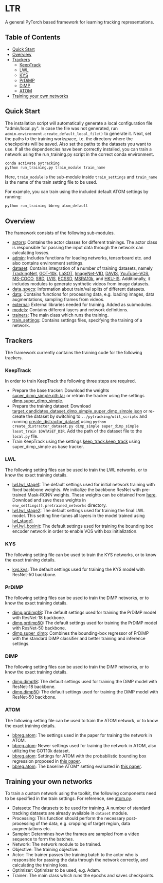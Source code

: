 # LTR

A general PyTorch based framework for learning tracking representations. 
## Table of Contents

* [Quick Start](#quick-start)
* [Overview](#overview)
* [Trackers](#trackers)
   * [KeepTrack](#KeepTrack)
   * [LWL](#LWL)
   * [KYS](#KYS)
   * [PrDiMP](#PrDiMP)
   * [DiMP](#DiMP)
   * [ATOM](#ATOM)
* [Training your own networks](#training-your-own-networks)

## Quick Start
The installation script will automatically generate a local configuration file  "admin/local.py". In case the file was not generated, run ```admin.environment.create_default_local_file()``` to generate it. Next, set the paths to the training workspace, 
i.e. the directory where the checkpoints will be saved. Also set the paths to the datasets you want to use. If all the dependencies have been correctly installed, you can train a network using the run_training.py script in the correct conda environment.  
```bash
conda activate pytracking
python run_training.py train_module train_name
```
Here, ```train_module``` is the sub-module inside ```train_settings``` and ```train_name``` is the name of the train setting file to be used.

For example, you can train using the included default ATOM settings by running:
```bash
python run_training bbreg atom_default
```


## Overview
The framework consists of the following sub-modules.  
 - [actors](actors): Contains the actor classes for different trainings. The actor class is responsible for passing the input data through the network can calculating losses.  
 - [admin](admin): Includes functions for loading networks, tensorboard etc. and also contains environment settings.  
 - [dataset](dataset): Contains integration of a number of training datasets, namely [TrackingNet](https://tracking-net.org/), [GOT-10k](http://got-10k.aitestunion.com/), [LaSOT](http://vision.cs.stonybrook.edu/~lasot/), 
 [ImageNet-VID](http://image-net.org/), [DAVIS](https://davischallenge.org), [YouTube-VOS](https://youtube-vos.org), [MS-COCO](http://cocodataset.org/#home), [SBD](http://home.bharathh.info/pubs/codes/SBD), [LVIS](https://www.lvisdataset.org), [ECSSD](http://www.cse.cuhk.edu.hk/leojia/projects/hsaliency/dataset.html), [MSRA10k](https://mmcheng.net/msra10k), and [HKU-IS](https://sites.google.com/site/ligb86/hkuis). Additionally, it includes modules to generate synthetic videos from image datasets. 
 - [data_specs](data_specs): Information about train/val splits of different datasets.   
 - [data](data): Contains functions for processing data, e.g. loading images, data augmentations, sampling frames from videos.  
 - [external](external): External libraries needed for training. Added as submodules.  
 - [models](models): Contains different layers and network definitions.  
 - [trainers](trainers): The main class which runs the training.  
 - [train_settings](train_settings): Contains settings files, specifying the training of a network.   
 
## Trackers
 The framework currently contains the training code for the following trackers.
 
### KeepTrack
 In order to train KeepTrack the following three steps are required.  
 - Prepare the base tracker: Download the weights [super_dimp_simple.pth.tar](https://drive.google.com/file/d/1lzwdeX9HBefQwznMaX5AKAGda7tqeQtg) or retrain the tracker using the settings [dimp.super_dimp_simple](train_settings/dimp/super_dimp_simple.py).  
 - Prepare the training dataset: Download [target_candidates_dataset_dimp_simple_super_dimp_simple.json](https://drive.google.com/file/d/1gIlrYYpkYKAtZyNzkwUCaqAxYyMNC27S) or re-create the dataset by switching to `../pytracking/util_scripts` and running [create_distractor_dataset](../pytracking/util_scripts/create_distractor_dataset.py) using `python create_distractor_dataset.py dimp_simple super_dimp_simple lasot_train $DATASET_DIR`. Add the path of the dataset file to the `local.py` file.  
 - Train KeepTrack using the settings [keep_track.keep_track](train_settings/keep_track/keep_track.py) using super_dimp_simple as base tracker.  

### LWL
 The following setting files can be used to train the LWL networks, or to know the exact training details.   
 - [lwl.lwl_stage1](train_settings/lwl/lwl_stage1.py): The default settings used for initial network training with fixed backbone weights. We initialize the backbone ResNet with pre-trained Mask-RCNN weights. These weights can be obtained from [here](https://drive.google.com/file/d/12pVHmhqtxaJ151dZrXN1dcgUa7TuAjdA/view?usp=sharing). Download and save these weights in `env_settings().pretrained_networks` directory.  
 - [lwl.lwl_stage2](train_settings/lwl/lwl_stage2.py): The default settings used for training the final LWL model. This setting fine-tunes all layers in the model trained using [lwl_stage1](train_settings/lwl/lwl_stage1.py).   
 - [lwl.lwl_boxinit](train_settings/lwl/lwl_boxinit.py):  The default settings used for training the bounding box encoder network in order to enable VOS with box initialization.  
 
### KYS
 The following setting file can be used to train the KYS networks, or to know the exact training details.  
 - [kys.kys](train_settings/kys/kys.py): The default settings used for training the KYS model with ResNet-50 backbone.

### PrDiMP
 The following setting files can be used to train the DiMP networks, or to know the exact training details.  
 - [dimp.prdimp18](train_settings/dimp/prdimp18.py): The default settings used for training the PrDiMP model with ResNet-18 backbone.  
 - [dimp.prdimp50](train_settings/dimp/prdimp50.py): The default settings used for training the PrDiMP model with ResNet-50 backbone.   
 - [dimp.super_dimp](train_settings/dimp/super_dimp.py): Combines the bounding-box regressor of PrDiMP with the standard DiMP classifier and better training and inference settings.   
 
### DiMP
 The following setting files can be used to train the DiMP networks, or to know the exact training details.  
 - [dimp.dimp18](train_settings/dimp/dimp18.py): The default settings used for training the DiMP model with ResNet-18 backbone.  
 - [dimp.dimp50](train_settings/dimp/dimp50.py): The default settings used for training the DiMP model with ResNet-50 backbone.  
 
### ATOM
 The following setting file can be used to train the ATOM network, or to know the exact training details. 
 - [bbreg.atom](train_settings/bbreg/atom_paper.py): The settings used in the paper for training the network in ATOM.
 - [bbreg.atom](train_settings/bbreg/atom.py): Newer settings used for training the network in ATOM, also utilizing the GOT10k dataset.
 - [bbreg.atom](train_settings/bbreg/atom_prob_ml.py): Settings for ATOM with the probabilistic bounding box regression proposed in [this paper](https://arxiv.org/abs/1909.12297). 
 - [bbreg.atom](train_settings/bbreg/atom_paper.py): The baseline ATOM* setting evaluated in [this paper](https://arxiv.org/abs/1909.12297).  
 
## Training your own networks
To train a custom network using the toolkit, the following components need to be specified in the train settings. For reference, see [atom.py](train_settings/bbreg/atom.py).  
- Datasets: The datasets to be used for training. A number of standard tracking datasets are already available in ```dataset``` module.  
- Processing: This function should perform the necessary post-processing of the data, e.g. cropping of target region, data augmentations etc.  
- Sampler: Determines how the frames are sampled from a video sequence to form the batches.  
- Network: The network module to be trained.  
- Objective: The training objective.  
- Actor: The trainer passes the training batch to the actor who is responsible for passing the data through the network correctly, and calculating the training loss.  
- Optimizer: Optimizer to be used, e.g. Adam.  
- Trainer: The main class which runs the epochs and saves checkpoints. 
 

 